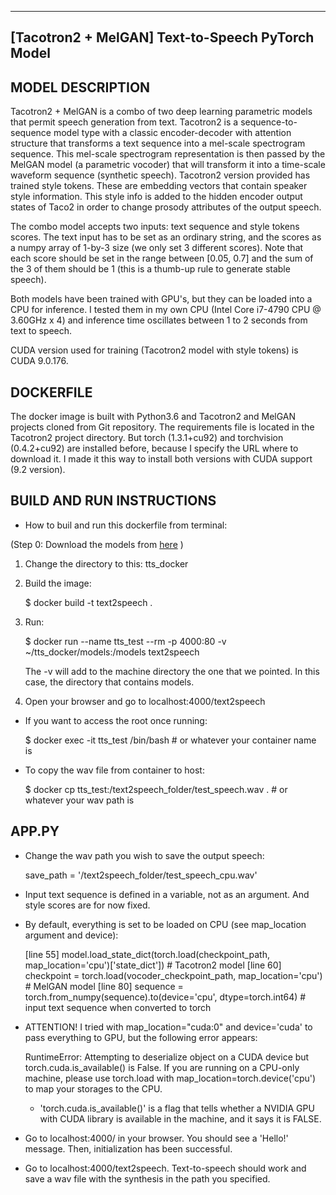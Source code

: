 -------------------------------------------------
[Tacotron2 + MelGAN] Text-to-Speech PyTorch Model
-------------------------------------------------

MODEL DESCRIPTION
-----------------
Tacotron2 + MelGAN is a combo of two deep learning parametric models that permit speech generation from text. Tacotron2 is a sequence-to-sequence model type with a classic encoder-decoder with attention structure that transforms a text sequence into a mel-scale spectrogram sequence. This mel-scale spectrogram representation is then passed by the MelGAN model (a parametric vocoder) that will transform it into a time-scale waveform sequence (synthetic speech).
Tacotron2 version provided has trained style tokens. These are embedding vectors that contain speaker style information. This style info is added to the hidden encoder output states of Taco2 in order to change prosody attributes of the output speech. 

The combo model accepts two inputs: text sequence and style tokens scores. The text input has to be set as an ordinary string, and the scores as a numpy array of 1-by-3 size (we only set 3 different scores). Note that each score should be set in the range between [0.05, 0.7] and the sum of the 3 of them should be 1 (this is a thumb-up rule to generate stable speech).

Both models have been trained with GPU's, but they can be loaded into a CPU for inference. I tested them in my own CPU (Intel Core i7-4790 CPU @ 3.60GHz x 4) and inference time oscillates between 1 to 2 seconds from text to speech.  

CUDA version used for training (Tacotron2 model with style tokens) is CUDA 9.0.176.

 
DOCKERFILE
----------
The docker image is built with Python3.6 and Tacotron2 and MelGAN projects cloned from Git repository. The requirements file is located in the Tacotron2 project directory. But torch (1.3.1+cu92) and torchvision (0.4.2+cu92) are installed before, because I specify the URL where to download it. I made it this way to install both versions with CUDA support (9.2 version). 


BUILD AND RUN INSTRUCTIONS
--------------------------
- How to buil and run this dockerfile from terminal:

(Step 0: Download the models from [here](https://github.com/rcarlini-upf/ingenious/releases/download/v0.0.1-prealpha/text2speech.resources.tar.gz) )

1) Change the directory to this: tts_docker

2) Build the image:

    $ docker build -t text2speech .

3) Run:

    $ docker run --name tts_test --rm -p 4000:80 -v ~/tts_docker/models:/models text2speech

    The -v will add to the machine directory the one that we pointed. In this case, the directory that contains models.

4) Open your browser and go to localhost:4000/text2speech


- If you want to access the root once running:

    $ docker exec -it tts_test /bin/bash   # or whatever your container name is


- To copy the wav file from container to host:

    $ docker cp tts_test:/text2speech_folder/test_speech.wav .   # or whatever your wav path is


APP.PY
------

- Change the wav path you wish to save the output speech:

    save_path = '/text2speech_folder/test_speech_cpu.wav'

- Input text sequence is defined in a variable, not as an argument. And style scores are for now fixed.

- By default, everything is set to be loaded on CPU (see map_location argument and device):

    [line 55] model.load_state_dict(torch.load(checkpoint_path, map_location='cpu')['state_dict'])  # Tacotron2 model
    [line 60] checkpoint = torch.load(vocoder_checkpoint_path, map_location='cpu')  # MelGAN model
    [line 80] sequence = torch.from_numpy(sequence).to(device='cpu', dtype=torch.int64)  # input text sequence when converted to torch

- ATTENTION! I tried with map_location="cuda:0" and device='cuda' to pass everything to GPU, but the following error appears:

    RuntimeError: Attempting to deserialize object on a CUDA device but torch.cuda.is_available() is False. If you are running on a CPU-only machine, please use torch.load with map_location=torch.device('cpu') to map your storages to the CPU.

    - 'torch.cuda.is_available()' is a flag that tells whether a NVIDIA GPU with CUDA library is available in the machine, and it says it is FALSE.

- Go to localhost:4000/ in your browser. You should see a 'Hello!' message. Then, initialization has been successful.

- Go to localhost:4000/text2speech. Text-to-speech should work and save a wav file with the synthesis in the path you specified.
